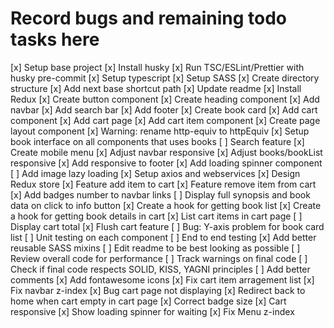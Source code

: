 # Record bugs and remaining todo tasks here

[x] Setup base project
[x] Install husky
[x] Run TSC/ESLint/Prettier with husky pre-commit
[x] Setup typescript
[x] Setup SASS
[x] Create directory structure
[x] Add next base shortcut path
[x] Update readme
[x] Install Redux
[x] Create button component
[x] Create heading component
[x] Add navbar
[x] Add search bar
[x] Add footer
[x] Create book card
[x] Add cart component
[x] Add cart page
[x] Add cart item component
[x] Create page layout component
[x] Warning: rename  http-equiv to httpEquiv
[x] Setup book interface on all components that uses books
[ ] Search feature
[x] Create mobile menu
[x] Adjust navbar responsive
[x] Adjust books/bookList responsive
[x] Add responsive to footer
[x] Add loading spinner component
[ ] Add image lazy loading
[x] Setup axios and webservices
[x] Design Redux store
[x] Feature add item to cart
[x] Feature remove item from cart
[x] Add badges number to navbar links
[ ] Display full synopsis and book data on click to info button
[x] Create a hook for getting book list
[x] Create a hook for getting book details in cart
[x] List cart items in cart page
[ ] Display cart total
[x] Flush cart feature
[ ] Bug: Y-axis problem for book card list
[ ] Unit testing on each component
[ ] End to end testing
[x] Add better reusable SASS mixins
[ ] Edit readme to be best looking as possible
[ ] Review overall code for performance
[ ] Track warnings on final code
[ ] Check if final code respects SOLID, KISS, YAGNI principles
[ ] Add better comments
[x] Add fontawesome icons
[x] Fix cart item arragement list
[x] Fix navbar z-index
[x] Bug cart page not displaying
[x] Redirect back to home when cart empty in cart page
[x] Correct badge size
[x] Cart responsive
[x] Show loading spinner for waiting
[x] Fix Menu z-index